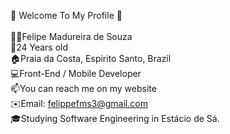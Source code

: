 👋 Welcome To My Profile 👋<br><br>
👨🏻‍Felipe Madureira de Souza<br>
🌱24 Years old<br>
🏠Praia da Costa, Espirito Santo, Brazil<br>
💻Front-End / Mobile Developer<br>
📫You can reach me on my website<br>
✉️Email: felippefms3@gmail.com<br>
🎓Studying Software Engineering in Estácio de Sá.<br>
